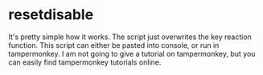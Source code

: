 # resetdisable
It's pretty simple how it works. The script just overwrites the key reaction function.
This script can either be pasted into console, or run in tampermonkey. I am not going to give a tutorial on tampermonkey, but you can easily find tampermonkey tutorials online.

